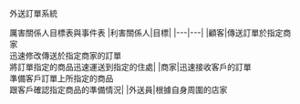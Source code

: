 外送訂單系統

厲害關係人目標表與事件表
|利害關係人|目標|
|---|---|
|顧客|傳送訂單於指定商家<br>迅速修改傳送於指定商家的訂單<br>將訂單指定的商品迅速運送到指定的住處|
|商家|迅速接收客戶的訂單<br>準備客戶訂單上所指定的商品<br>跟客戶確認指定商品的準備情況|
|外送員|根據自身周圍的店家
